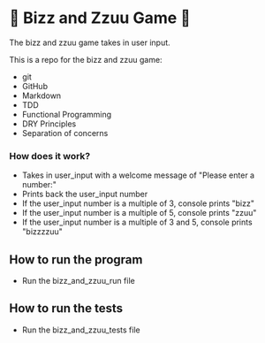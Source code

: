 # :game_die:  Bizz and Zzuu Game :game_die: 

The bizz and zzuu game takes in user input.

This is a repo for the bizz and zzuu game:
- git
- GitHub
- Markdown
- TDD
- Functional Programming  
- DRY Principles 
- Separation of concerns

### How does it work?
- Takes in user_input with a welcome message of "Please enter a number:"
- Prints back the user_input number
- If the user_input number is a multiple of 3, console prints "bizz"
- If the user_input number is a multiple of 5, console prints "zzuu"
- If the user_input number is a multiple of 3 and 5, console prints "bizzzzuu"

## How to run the program
- Run the bizz_and_zzuu_run file

## How to run the tests
- Run the bizz_and_zzuu_tests file